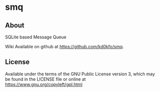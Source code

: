 smq
===

About
-----

SQLite based Message Queue

Wiki Available on github at https://github.com/kd0kfo/smq.

License
-------

Available under the terms of the GNU Public License version 3, which may be found in the LICENSE file or online at https://www.gnu.org/copyleft/gpl.html

